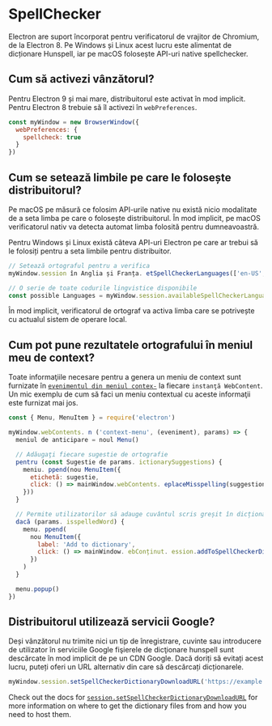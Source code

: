 # SpellChecker

Electron are suport încorporat pentru verificatorul de vrajitor de Chromium, de la Electron 8.  Pe Windows și Linux acest lucru este alimentat de dicționare Hunspell, iar pe macOS folosește API-uri native spellchecker.

## Cum să activezi vânzătorul?

Pentru Electron 9 și mai mare, distribuitorul este activat în mod implicit.  Pentru Electron 8 trebuie să îl activezi în `webPreferences`.

```js
const myWindow = new BrowserWindow({
  webPreferences: {
    spellcheck: true
  }
})
```

## Cum se setează limbile pe care le folosește distribuitorul?

Pe macOS pe măsură ce folosim API-urile native nu există nicio modalitate de a seta limba pe care o folosește distribuitorul. În mod implicit, pe macOS verificatorul nativ va detecta automat limba folosită pentru dumneavoastră.

Pentru Windows și Linux există câteva API-uri Electron pe care ar trebui să le folosiți pentru a seta limbile pentru distribuitor.

```js
// Setează ortograful pentru a verifica
myWindow.session în Anglia și Franța. etSpellCheckerLanguages(['en-US', 'fr'])

// O serie de toate codurile lingvistice disponibile
const possible Languages = myWindow.session.availableSpellCheckerLanguages
```

În mod implicit, verificatorul de ortograf va activa limba care se potrivește cu actualul sistem de operare local.

## Cum pot pune rezultatele ortografului în meniul meu de context?

Toate informaţiile necesare pentru a genera un meniu de context sunt furnizate în [`evenimentul din meniul contex-`](../api/web-contents.md#event-context-menu) la fiecare `instanţă WebContent`.  Un mic exemplu de cum să faci un meniu contextual cu aceste informaţii este furnizat mai jos.

```js
const { Menu, MenuItem } = require('electron')

myWindow.webContents. n ('context-menu', (eveniment), params) => {
  meniul de anticipare = noul Menu()

  // Adăugaţi fiecare sugestie de ortografie
  pentru (const Sugestie de params. ictionarySuggestions) {
    meniu. ppend(nou MenuItem({
      etichetă: sugestie,
      click: () => mainWindow.webContents. eplaceMisspelling(suggestion)
    }))
  }

  // Permite utilizatorilor să adauge cuvântul scris greșit în dicționar
  dacă (params. isspelledWord) {
    menu. ppend(
      nou MenuItem({
        label: 'Add to dictionary',
        click: () => mainWindow. ebConținut. ession.addToSpellCheckerDictionary(params.misspelledWord)
      })
    )
  }

  menu.popup()
})
```

## Distribuitorul utilizează servicii Google?

Deși vânzătorul nu trimite nici un tip de înregistrare, cuvinte sau introducere de utilizator în serviciile Google fişierele de dicţionare hunspell sunt descărcate în mod implicit de pe un CDN Google.  Dacă doriți să evitați acest lucru, puteți oferi un URL alternativ din care să descărcați dicționarele.

```js
myWindow.session.setSpellCheckerDictionaryDownloadURL('https://example.com/dictionaries/')
```

Check out the docs for [`session.setSpellCheckerDictionaryDownloadURL`](../api/session.md#sessetspellcheckerdictionarydownloadurlurl) for more information on where to get the dictionary files from and how you need to host them.
